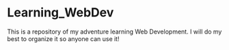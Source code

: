 # Learning_WebDev
This is a repository of my adventure learning Web Development. I will do my best to organize it so anyone can use it!
